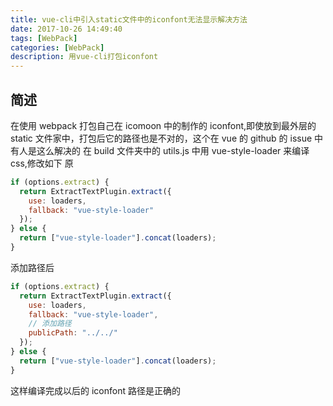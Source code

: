 ```yaml
---
title: vue-cli中引入static文件中的iconfont无法显示解决方法
date: 2017-10-26 14:49:40
tags: [WebPack]
categories: [WebPack]
description: 用vue-cli打包iconfont
---
```


## 简述

在使用 webpack 打包自己在 icomoon 中的制作的 iconfont,即使放到最外层的 static 文件家中，打包后它的路径也是不对的，这个在 vue 的 github 的 issue 中有人是这么解决的
在 build 文件夹中的 utils.js 中用 vue-style-loader 来编译 css,修改如下
原

```javascript
if (options.extract) {
  return ExtractTextPlugin.extract({
    use: loaders,
    fallback: "vue-style-loader"
  });
} else {
  return ["vue-style-loader"].concat(loaders);
}
```

添加路径后

```javascript
if (options.extract) {
  return ExtractTextPlugin.extract({
    use: loaders,
    fallback: "vue-style-loader",
    // 添加路径
    publicPath: "../../"
  });
} else {
  return ["vue-style-loader"].concat(loaders);
}
```

这样编译完成以后的 iconfont 路径是正确的
